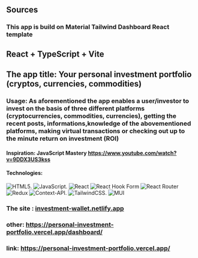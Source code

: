 ## Sources
### This app is build on Material Tailwind Dashboard React template

## React + TypeScript + Vite
## The app title: Your personal investment portfolio (cryptos, currencies, commodities)
### Usage: As aforementioned the app enables a user/investor to invest on the basis of three different platforms (cryptocurrencies, commodities, currencies), getting the recent posts, informations,knowledge of the abovementioned platforms, making virtual transactions or checking out up to the minute return on investment (ROI)

#### Inspiration: JavaScript Mastery https://www.youtube.com/watch?v=9DDX3US3kss

#### Technologies: 
![HTML5](https://img.shields.io/badge/html5-%23E34F26.svg?style=for-the-badge&logo=html5&logoColor=white). ![JavaScript](https://img.shields.io/badge/javascript-%23323330.svg?style=for-the-badge&logo=javascript&logoColor=%23F7DF1E). ![React](https://img.shields.io/badge/react-%2320232a.svg?style=for-the-badge&logo=react&logoColor=%2361DAFB) ![React Hook Form](https://img.shields.io/badge/React%20Hook%20Form-%23EC5990.svg?style=for-the-badge&logo=reacthookform&logoColor=white) ![React Router](https://img.shields.io/badge/React_Router-CA4245?style=for-the-badge&logo=react-router&logoColor=white) ![Redux](https://img.shields.io/badge/redux-%23593d88.svg?style=for-the-badge&logo=redux&logoColor=white) ![Context-API](https://img.shields.io/badge/Context--Api-000000?style=for-the-badge&logo=react). ![TailwindCSS](https://img.shields.io/badge/tailwindcss-%2338B2AC.svg?style=for-the-badge&logo=tailwind-css&logoColor=white). ![MUI](https://img.shields.io/badge/MUI-%230081CB.svg?style=for-the-badge&logo=mui&logoColor=white)

### The site : [investment-wallet.netlify.app](https://investment-wallet.netlify.app/dashboard/home)
### other:  https://personal-investment-portfolio.vercel.app/dashboard/
### link: https://personal-investment-portfolio.vercel.app/



